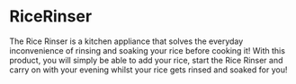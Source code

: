 # RiceRinser
The Rice Rinser is a kitchen appliance that solves the everyday inconvenience of rinsing and soaking your rice before cooking it! With this product, you will simply be able to add your rice, start the Rice Rinser and carry on with your evening whilst your rice gets rinsed and soaked for you!
